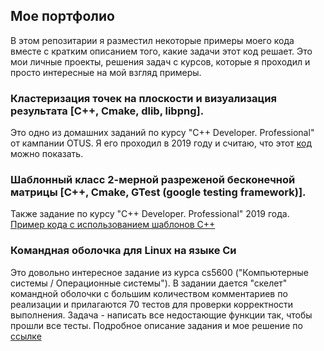 ## Мое портфолио
В этом репозитарии я разместил некоторые примеры моего кода вместе с кратким описанием того, какие задачи этот код решает. Это мои личные проекты, решения задач с курсов, которые я проходил и просто интересные на мой взгляд примеры.

### Кластеризация точек на плоскости и визуализация результата [C++, Cmake, dlib, libpng]. 
Это одно из домашних заданий по курсу "С++ Developer. Professional" от кампании OTUS. Я его проходил в 2019 году и считаю, что этот [код](https://github.com/zazicam/otus-cpp-hw15/blob/master/README.md) можно показать.

### Шаблонный класс 2-мерной разреженой бесконечной матрицы [С++, Cmake, GTest (google testing framework)].
Также задание по курсу "С++ Developer. Professional" 2019 года. [Пример кода с использованием шаблонов С++](https://github.com/zazicam/otus-cpp-hw6)

### Командная оболочка для Linux на языке Си
Это довольно интересное задание из курса cs5600 ("Компьютерные системы / Операционные системы"). В задании дается "скелет" командной оболочки с большим количеством комментариев по реализации и прилагаются 70 тестов для проверки корректности выполнения. Задача - написать все недостающие функции так, чтобы прошли все тесты. Подробное описание задания и мое решение по [ссылке](https://github.com/zazicam/simple-shell)
